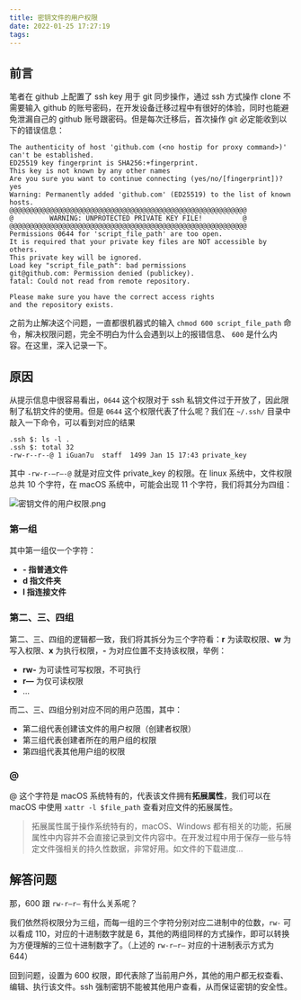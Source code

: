 ```yaml
---
title: 密钥文件的用户权限
date: 2022-01-25 17:27:19
tags:
---
```


## 前言

笔者在 github 上配置了 ssh key 用于 git 同步操作，通过 ssh 方式操作 clone 不需要输入 github
的账号密码，在开发设备迁移过程中有很好的体验，同时也能避免泄漏自己的 github 账号跟密码。但是每次迁移后，首次操作 git 必定能收到以下的错误信息：

```other
The authenticity of host 'github.com (<no hostip for proxy command>)' can't be established.
ED25519 key fingerprint is SHA256:+fingerprint.
This key is not known by any other names
Are you sure you want to continue connecting (yes/no/[fingerprint])? yes
Warning: Permanently added 'github.com' (ED25519) to the list of known hosts.
@@@@@@@@@@@@@@@@@@@@@@@@@@@@@@@@@@@@@@@@@@@@@@@@@@@@@@@@@@@
@         WARNING: UNPROTECTED PRIVATE KEY FILE!          @
@@@@@@@@@@@@@@@@@@@@@@@@@@@@@@@@@@@@@@@@@@@@@@@@@@@@@@@@@@@
Permissions 0644 for 'script_file_path' are too open.
It is required that your private key files are NOT accessible by others.
This private key will be ignored.
Load key "script_file_path": bad permissions
git@github.com: Permission denied (publickey).
fatal: Could not read from remote repository.

Please make sure you have the correct access rights
and the repository exists.
```

之前为止解决这个问题，一直都很机器式的输入 `chmod 600 script_file_path` 命令，解决权限问题，完全不明白为什么会遇到以上的报错信息、
`600` 是什么内容。在这里，深入记录一下。

## 原因

从提示信息中很容易看出，`0644` 这个权限对于 ssh 私钥文件过于开放了，因此限制了私钥文件的使用。但是 `0644` 这个权限代表了什么呢？我们在
`~/.ssh/` 目录中敲入一下命令，可以看到对应的结果

```other
.ssh $: ls -l .
.ssh $: total 32
-rw-r--r--@ 1 iGuan7u  staff  1499 Jan 15 17:43 private_key
```

其中 `-rw-r-—r—-@` 就是对应文件 private_key 的权限。在 linux 系统中，文件权限总共 10 个字符，在 macOS
系统中，可能会出现 11 个字符，我们将其分为四组：

![密钥文件的用户权限.png](https://cdn.iguan7u.cn/image/%E5%AF%86%E9%92%A5%E6%96%87%E4%BB%B6%E7%9A%84%E7%94%A8%E6%88%B7%E6%9D%83%E9%99%90.png)

### 第一组

其中第一组仅一个字符：

- **- 指普通文件**
- **d 指文件夹**
- **l 指连接文件**

### 第二、三、四组

第二、三、四组的逻辑都一致，我们将其拆分为三个字符看：**r** 为读取权限、**w** 为写入权限、**x** 为执行权限，**-**
为对应位置不支持该权限，举例：

- **rw-** 为可读性可写权限，不可执行
- **r—** 为仅可读权限
- …

而二、三、四组分别对应不同的用户范围，其中：

- 第二组代表创建该文件的用户权限（创建者权限）
- 第三组代表创建者所在的用户组的权限
- 第四组代表其他用户组的权限

### @

@ 这个字符是 macOS 系统特有的，代表该文件拥有**拓展属性**，我们可以在 macOS 中使用 `xattr -l $file_path`
查看对应文件的拓展属性。

> 拓展属性属于操作系统特有的，macOS、Windows
> 都有相关的功能，拓展属性中内容并不会直接记录到文件内容中。在开发过程中用于保存一些与特定文件强相关的持久性数据，非常好用。如文件的下载进度…

## 解答问题

那，600 跟 `rw-r—r—` 有什么关系呢？

我们依然将权限分为三组，而每一组的三个字符分别对应二进制中的位数，`rw-` 可以看成 110，对应的十进制数字就是
6，其他的两组同样的方式操作，即可以转换为方便理解的三位十进制数字了。（上述的 `rw-r—r—` 对应的十进制表示方式为 644）

回到问题，设置为 600 权限，即代表除了当前用户外，其他的用户都无权查看、编辑、执行该文件。ssh 强制密钥不能被其他用户查看，从而保证密钥的安全性。
